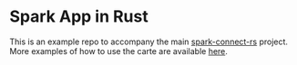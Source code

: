 # Spark App in Rust

This is an example repo to accompany the main [spark-connect-rs](https://github.com/sjrusso8/spark-connect-rs/tree/main) project. More examples of how to use the carte are available
[here](https://github.com/sjrusso8/spark-connect-rs/tree/main/examples).
